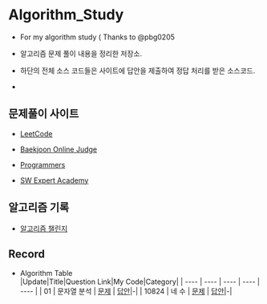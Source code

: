 # Algorithm_Study
- For my algorithm study ( Thanks to @pbg0205

- 알고리즘 문제 풀이 내용을 정리한 저장소.
- 하단의 전체 소스 코드들은 사이트에 답안을 제출하여 정답 처리를 받은 소스코드.
-
## 문제풀이 사이트
* [LeetCode](https://leetcode.com/)

* [Baekjoon Online Judge](https://www.acmicpc.net/)

* [Programmers](https://programmers.co.kr/)

* [SW Expert Academy](https://swexpertacademy.com/main/main.do)


## 알고리즘 기록
- [알고리즘 챌린지](https://github.com/UihyunJeong/Algorithm_Study/edit/main/README.md)

## Record
- Algorithm Table    
  |Update|Title|Question Link|My Code|Category|
    | ---- | ---- | ---- | ---- | ---- |
    | 01 | 문자열 분석 | [문제](https://www.acmicpc.net/problem/10820) | [답안](https://github.com/pbg0205/algorithm_study/blob/master/Baekjoon/src/baekjoon10820/Main.java)|-|
    | 10824 | 네 수 | [문제](https://www.acmicpc.net/problem/10824) | [답안](https://github.com/pbg0205/algorithm_study/blob/master/Baekjoon/src/baekjoon10824/Main.java)|-|
